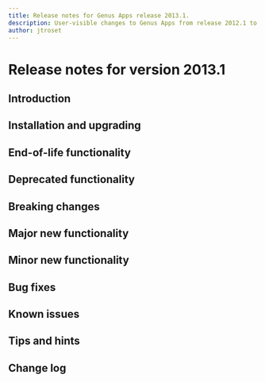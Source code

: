 ```yaml
---
title: Release notes for Genus Apps release 2013.1.
description: User-visible changes to Genus Apps from release 2012.1 to 2013.1.
author: jtroset
---
```

# Release notes for version 2013.1

## Introduction

## Installation and upgrading
 
## End-of-life functionality

## Deprecated functionality

## Breaking changes

## Major new functionality

## Minor new functionality

## Bug fixes

## Known issues

## Tips and hints

## Change log


